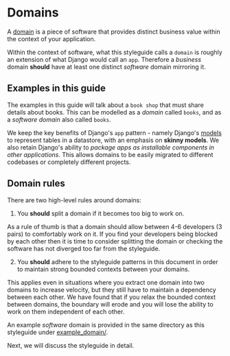 # Domains

A [domain](https://en.wikipedia.org/wiki/Domain_(software_engineering)) is a piece of software that provides distinct business value within the context of your application.

Within the context of software, what this styleguide calls a `domain` is roughly an extension of what Django would call an `app`. Therefore a _business_ domain **should** have at least one distinct _software_ domain mirroring it.

## Examples in this guide

The examples in this guide will talk about a `book shop` that must share details about books. This can be modelled as a _domain_ called `books`, and as a _software domain_ also called `books`.

We keep the key benefits of Django's `app` pattern - namely Django's [models](https://docs.djangoproject.com/en/2.1/topics/db/models/) to represent tables in a datastore, with an emphasis on **skinny models**. We also retain Django's ability to *package apps as installable components in other applications*. This allows domains to be easily migrated to different codebases or completely different projects.

## Domain rules

There are two high-level rules around domains:

1. You **should** split a domain if it becomes too big to work on.

As a rule of thumb is that a domain should allow between 4-6 developers (3 pairs) to comfortably work on it. If you find your developers being blocked by each other then it is time to consider splitting the domain or checking the software has not diverged too far from the styleguide.

2. You **should** adhere to the styleguide patterns in this document in order to maintain strong bounded contexts between your domains.

This applies even in situations where you extract one domain into two domains to increase velocity, but they still have to maintain a dependency between each other. We have found that if you relax the bounded context between domains, the boundary will erode and you will lose the ability to work on them independent of each other.

An example _software_ domain is provided in the same directory as this styleguide under [example_domain/](https://github.com/phalt/django-api-domains/tree/master/example_domain).

Next, we will discuss the styleguide in detail.